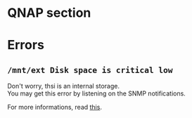 # QNAP section

# Errors

## `/mnt/ext Disk space is critical low`

Don't worry, thsi is an internal storage.   
You may get this error by listening on the SNMP notifications.

For more informations, read [this](https://www.qnap.com/de-de/how-to/knowledge-base/article/mntext-is-almost-full-how-to-fix-it).
